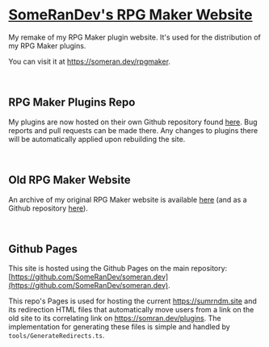 # [SomeRanDev's RPG Maker Website](https://someran.dev/rpgmaker)

My remake of my RPG Maker plugin website. It's used for the distribution of my RPG Maker plugins.

You can visit it at https://someran.dev/rpgmaker.

<br>

## RPG Maker Plugins Repo

My plugins are now hosted on their own Github repository found [here](https://github.com/SomeRanDev/RPGMakerPlugins). Bug reports and pull requests can be made there. Any changes to plugins there will be automatically applied upon rebuilding the site.

<br>

## Old RPG Maker Website

An archive of my original RPG Maker website is available [here](https://somerandev.github.io/sumrndm.site-archive) (and as a Github repository [here](https://github.com/SomeRanDev/sumrndm.site-archive)).

<br>

## Github Pages

This site is hosted using the Github Pages on the main repository: [https://github.com/SomeRanDev/someran.dev](https://github.com/SomeRanDev/someran.dev).

This repo's Pages is used for hosting the current https://sumrndm.site and its redirection HTML files that automatically move users from a link on the old site to its correlating link on https://somran.dev/plugins. The implementation for generating these files is simple and handled by `tools/GenerateRedirects.ts`.

